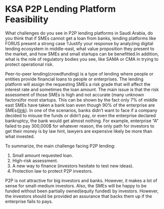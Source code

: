 # **KSA P2P Lending Platform Feasibility**

What challenges do you see in P2P lending platforms in Saudi Arabia, do you think that if SMEs cannot get a loan from banks, lending platforms like FORUS present a strong case ?Justify your response by analyzing digital lending ecosystem in middle-east, what value proposition they present to the market, and how SMEs and small startups can be benefitted.In addition, what is the role of regulatory bodies you see, like SAMA or CMA in trying to protect operational risk.

Peer-to-peer lending(crowdfunding) is a type of lending where people or entities provide financial loans to people or enterprises. The lending platform will assign the requesting SMEs a risk grade that will affect the interest rate and sometimes the loan amount. The main issue is that the risk assessment of those SMEs is high and not accurate (many unknown factors)for most startups. This can be shown by the fact only 7% of middle east SMEs have taken a bank loan even though 90% of the enterprise are SMEs([link](https://www.worldbank.org/en/topic/smefinance)). In one of the scenarios, banks didn’t want to face if a company decided to misuse the funds or didn’t pay, or even the enterprise declared bankruptcy, the bank would get almost nothing. For example, enterprise “A” failed to pay 300,000$ for whatever reason, the only path for investors to get their money is by law hint, lawyers are expensive likely be more than what invested. 

To summarize, the main challenge facing P2P lending:



1. Small amount requested loan.
2. High-risk assessment.
3. A new way to finance (investors hesitate to test new ideas).
4. Protection law to protect P2P investors.

P2P is not attractive for big investors and banks. However, it makes a lot of sense for small-medium investors. Also, the SMEs will be happy to be funded without been partially owned(equity funded) by investors. However, the investors should be provided an assurance that backs them up if the enterprise fails to pays.
